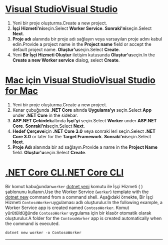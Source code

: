 # <a name="visual-studio"></a>[<span data-ttu-id="0d8b6-101">Visual Studio</span><span class="sxs-lookup"><span data-stu-id="0d8b6-101">Visual Studio</span></span>](#tab/visual-studio)

1. <span data-ttu-id="0d8b6-102">Yeni bir proje oluşturma.</span><span class="sxs-lookup"><span data-stu-id="0d8b6-102">Create a new project.</span></span>
1. <span data-ttu-id="0d8b6-103">**İşçi Hizmeti'ni**seçin.</span><span class="sxs-lookup"><span data-stu-id="0d8b6-103">Select **Worker Service**.</span></span> <span data-ttu-id="0d8b6-104">**Sonraki'ni**seçin.</span><span class="sxs-lookup"><span data-stu-id="0d8b6-104">Select **Next**.</span></span>
1. <span data-ttu-id="0d8b6-105">**Proje adı** alanında bir proje adı sağlayın veya varsayılan proje adını kabul edin.</span><span class="sxs-lookup"><span data-stu-id="0d8b6-105">Provide a project name in the **Project name** field or accept the default project name.</span></span> <span data-ttu-id="0d8b6-106">**Oluştur'u**seçin.</span><span class="sxs-lookup"><span data-stu-id="0d8b6-106">Select **Create**.</span></span>
1. <span data-ttu-id="0d8b6-107">Yeni **Bir İşçi Hizmeti Oluştur** iletişim kutusunda **Oluştur'u**seçin.</span><span class="sxs-lookup"><span data-stu-id="0d8b6-107">In the **Create a new Worker service** dialog, select **Create**.</span></span>

# <a name="visual-studio-for-mac"></a>[<span data-ttu-id="0d8b6-108">Mac için Visual Studio</span><span class="sxs-lookup"><span data-stu-id="0d8b6-108">Visual Studio for Mac</span></span>](#tab/visual-studio-mac)

1. <span data-ttu-id="0d8b6-109">Yeni bir proje oluşturma.</span><span class="sxs-lookup"><span data-stu-id="0d8b6-109">Create a new project.</span></span>
1. <span data-ttu-id="0d8b6-110">Kenar çubuğunda **.NET Core** altında **Uygulama'yı** seçin.</span><span class="sxs-lookup"><span data-stu-id="0d8b6-110">Select **App** under **.NET Core** in the sidebar.</span></span>
1. <span data-ttu-id="0d8b6-111">**ASP.NET Çekirdek**altında **İşçi'yi** seçin.</span><span class="sxs-lookup"><span data-stu-id="0d8b6-111">Select **Worker** under **ASP.NET Core**.</span></span> <span data-ttu-id="0d8b6-112">**Sonraki'ni**seçin.</span><span class="sxs-lookup"><span data-stu-id="0d8b6-112">Select **Next**.</span></span>
1. <span data-ttu-id="0d8b6-113">**Hedef Çerçeve**için **.NET Core 3.0** veya sonraki leri seçin.</span><span class="sxs-lookup"><span data-stu-id="0d8b6-113">Select **.NET Core 3.0** or later for the **Target Framework**.</span></span> <span data-ttu-id="0d8b6-114">**Sonraki'ni**seçin.</span><span class="sxs-lookup"><span data-stu-id="0d8b6-114">Select **Next**.</span></span>
1. <span data-ttu-id="0d8b6-115">**Proje Adı** alanında bir ad sağlayın.</span><span class="sxs-lookup"><span data-stu-id="0d8b6-115">Provide a name in the **Project Name** field.</span></span> <span data-ttu-id="0d8b6-116">**Oluştur'u**seçin.</span><span class="sxs-lookup"><span data-stu-id="0d8b6-116">Select **Create**.</span></span>

# <a name="net-core-cli"></a>[<span data-ttu-id="0d8b6-117">.NET Core CLI</span><span class="sxs-lookup"><span data-stu-id="0d8b6-117">.NET Core CLI</span></span>](#tab/netcore-cli)

<span data-ttu-id="0d8b6-118">Bir komut kabuğundan`worker` [dotnet yeni](/dotnet/core/tools/dotnet-new) komutu ile İşçi Hizmeti ( ) şablonunu kullanın.</span><span class="sxs-lookup"><span data-stu-id="0d8b6-118">Use the Worker Service (`worker`) template with the [dotnet new](/dotnet/core/tools/dotnet-new) command from a command shell.</span></span> <span data-ttu-id="0d8b6-119">Aşağıdaki örnekte, Bir İşçi Hizmeti `ContosoWorker`uygulaması adlı oluşturulur.</span><span class="sxs-lookup"><span data-stu-id="0d8b6-119">In the following example, a Worker Service app is created named `ContosoWorker`.</span></span> <span data-ttu-id="0d8b6-120">Komut yürütüldüğünde `ContosoWorker` uygulama için bir klasör otomatik olarak oluşturulur.</span><span class="sxs-lookup"><span data-stu-id="0d8b6-120">A folder for the `ContosoWorker` app is created automatically when the command is executed.</span></span>

```dotnetcli
dotnet new worker -o ContosoWorker
```

---
